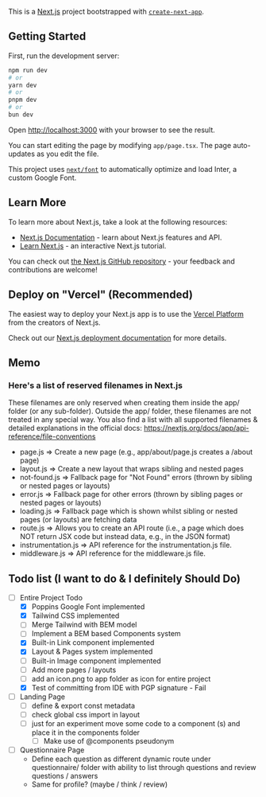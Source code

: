 This is a [Next.js](https://nextjs.org/) project bootstrapped with [`create-next-app`](https://github.com/vercel/next.js/tree/canary/packages/create-next-app).

## Getting Started

First, run the development server:

```bash
npm run dev
# or
yarn dev
# or
pnpm dev
# or
bun dev
```

Open [http://localhost:3000](http://localhost:3000) with your browser to see the result.

You can start editing the page by modifying `app/page.tsx`. The page auto-updates as you edit the file.

This project uses [`next/font`](https://nextjs.org/docs/basic-features/font-optimization) to automatically optimize and load Inter, a custom Google Font.

## Learn More

To learn more about Next.js, take a look at the following resources:

- [Next.js Documentation](https://nextjs.org/docs) - learn about Next.js features and API.
- [Learn Next.js](https://nextjs.org/learn) - an interactive Next.js tutorial.

You can check out [the Next.js GitHub repository](https://github.com/vercel/next.js/) - your feedback and contributions are welcome!

## Deploy on "Vercel" (Recommended)

The easiest way to deploy your Next.js app is to use the [Vercel Platform](https://vercel.com/new?utm_medium=default-template&filter=next.js&utm_source=create-next-app&utm_campaign=create-next-app-readme) from the creators of Next.js.

Check out our [Next.js deployment documentation](https://nextjs.org/docs/deployment) for more details.

## Memo
### Here's a list of reserved filenames in Next.js
These filenames are only reserved when creating them inside the app/ folder (or any sub-folder). 
Outside the app/ folder, these filenames are not treated in any special way.
You also find a list with all supported filenames & detailed explanations in the official docs: https://nextjs.org/docs/app/api-reference/file-conventions
- page.js => Create a new page (e.g., app/about/page.js creates a <your-domain>/about page)
- layout.js => Create a new layout that wraps sibling and nested pages
- not-found.js => Fallback page for "Not Found" errors (thrown by sibling or nested pages or layouts)
- error.js => Fallback page for other errors (thrown by sibling pages or nested pages or layouts)
- loading.js => Fallback page which is shown whilst sibling or nested pages (or layouts) are fetching data
- route.js => Allows you to create an API route (i.e., a page which does NOT return JSX code but instead data, e.g., in the JSON format)
- instrumentation.js => API reference for the instrumentation.js file.
- middleware.js => API reference for the middleware.js file.

## Todo list (I want to do & I definitely Should Do)
- [ ] Entire Project Todo
    - [x] Poppins Google Font implemented
    - [x] Tailwind CSS implemented
    - [ ] Merge Tailwind with BEM model
    - [ ] Implement a BEM based Components system
    - [x] Built-in Link component implemented
    - [x] Layout & Pages system implemented
    - [ ] Built-in Image component implemented
    - [ ] Add more pages / layouts
    - [ ] add an icon.png to app folder as icon for entire project
    - [x] Test of committing from IDE with PGP signature - Fail
- [ ] Landing Page
    - [ ] define & export const metadata
    - [ ] check global css import in layout
    - [ ] just for an experiment move some code to a component (s) and place it in the components folder
        - [ ] Make use of @components pseudonym  
- [ ] Questionnaire Page
    - Define each question as different dynamic route under questionnaire/ folder with ability to list through questions and review questions / answers
    - Same for profile? (maybe / think / review)



